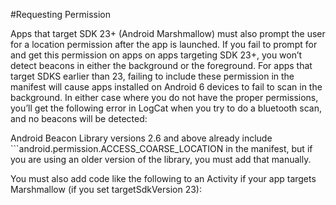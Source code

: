 #Requesting Permission

Apps that target SDK 23+ (Android Marshmallow) must also prompt the user for a location permission after the app is launched. If you fail to prompt for and get this permission on apps on apps targeting SDK 23+, you won’t detect beacons in either the background or the foreground. For apps that target SDKS earlier than 23, failing to include these permission in the manifest will cause apps installed on Android 6 devices to fail to scan in the background. In either case where you do not have the proper permissions, you’ll get the following error in LogCat when you try to do a bluetooth scan, and no beacons will be detected:


Android Beacon Library versions 2.6 and above already include ```android.permission.ACCESS_COARSE_LOCATION in the manifest, but if you are using an older version of the library, you must add that manually. 

You must also add code like the following to an Activity if your app targets Marshmallow (if you set targetSdkVersion 23):
